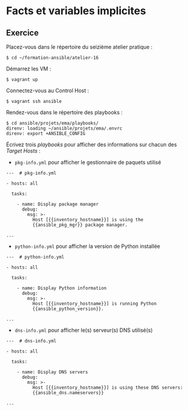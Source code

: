 # Facts et variables implicites

## Exercice

Placez-vous dans le répertoire du seizième atelier pratique :

```
$ cd ~/formation-ansible/atelier-16
```

Démarrez les VM :

```
$ vagrant up
```

Connectez-vous au Control Host :

```
$ vagrant ssh ansible
```

Rendez-vous dans le répertoire des playbooks :

```
$ cd ansible/projets/ema/playbooks/
direnv: loading ~/ansible/projets/ema/.envrc
direnv: export +ANSIBLE_CONFIG
```

Écrivez trois *playbooks* pour afficher des informations sur chacun des *Target
Hosts* :

- `pkg-info.yml` pour afficher le gestionnaire de paquets utilisé

```
---  # pkg-info.yml

- hosts: all

  tasks:

    - name: Display package manager
      debug:
        msg: >-
          Host [{{inventory_hostname}}] is using the
          {{ansible_pkg_mgr}} package manager.

...
```

- `python-info.yml` pour afficher la version de Python installée

```
---  # python-info.yml

- hosts: all

  tasks:

    - name: Display Python information
      debug:
        msg: >-
          Host [{{inventory_hostname}}] is running Python
          {{ansible_python_version}}.

...
```

- `dns-info.yml` pour afficher le(s) serveur(s) DNS utilisé(s)

```
---  # dns-info.yml

- hosts: all

  tasks:

    - name: Display DNS servers
      debug:
        msg: >-
          Host [{{inventory_hostname}}] is using these DNS servers:
          {{ansible_dns.nameservers}}

...
```
